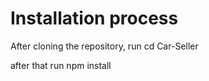 # Installation process

After cloning the repository, run cd Car-Seller 

after that run npm install